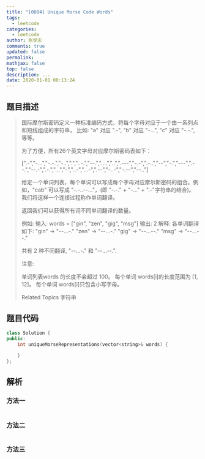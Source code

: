 ```yaml
---
title: "[0804] Unique Morse Code Words"
tags:
  - leetcode
categories:
  - leetcode
author: 张学志
comments: true
updated: false
permalink:
mathjax: false
top: false
description: ...
date: 2020-01-01 00:13:24
---
```


## 题目描述

> 国际摩尔斯密码定义一种标准编码方式，将每个字母对应于一个由一系列点和短线组成的字符串， 比如: "a" 对应 ".-", "b" 对应 "-...", "c" 对应 "-.-.", 等等。 
> 
> 为了方便，所有26个英文字母对应摩尔斯密码表如下： 
> 
> [".-","-...","-.-.","-..",".","..-.","--.","....","..",".---","-.-",".-..","--","-.","---",".--.","--.-",".-.","...","-","..-","...-",".--","-..-","-.--","--.."] 
> 
> 给定一个单词列表，每个单词可以写成每个字母对应摩尔斯密码的组合。例如，"cab" 可以写成 "-.-..--..."，(即 "-.-." + "-..." + ".-"字符串的结合)。我们将这样一个连接过程称作单词翻译。 
> 
> 返回我们可以获得所有词不同单词翻译的数量。 
> 
> 例如:
> 输入: words = ["gin", "zen", "gig", "msg"]
> 输出: 2
> 解释: 
> 各单词翻译如下:
> "gin" -> "--...-."
> "zen" -> "--...-."
> "gig" -> "--...--."
> "msg" -> "--...--."
> 
> 共有 2 种不同翻译, "--...-." 和 "--...--.".
> 
> 
> 
> 
> 注意: 
> 
> 
> 单词列表words 的长度不会超过 100。 
> 每个单词 words[i]的长度范围为 [1, 12]。 
> 每个单词 words[i]只包含小写字母。 
> 
> Related Topics 字符串

## 题目代码

```cpp
class Solution {
public:
    int uniqueMorseRepresentations(vector<string>& words) {
        
    }
};
```

## 解析

### 方法一

```cpp

```

### 方法二

```cpp

```

### 方法三

```cpp

```

